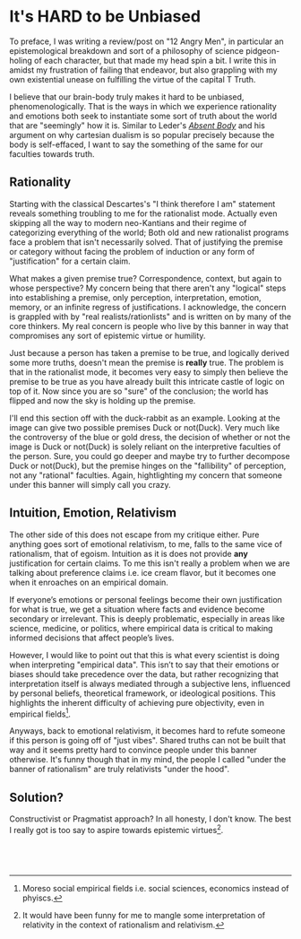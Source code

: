 # It's HARD to be Unbiased

To preface, I was writing a review/post on "12 Angry Men", in particular an epistemological breakdown and sort of a philosophy of science pidgeon-holing of each character, but that made my head spin a bit. I write this in amidst my frustration of failing that endeavor, but also grappling with my own existential unease on fulfilling the virtue of the capital T Truth.

I believe that our brain-body truly makes it hard to be unbiased, phenomenologically. That is the ways in which we experience rationality and emotions both seek to instantiate some sort of truth about the world that are "seemingly" how it is. Similar to Leder's [_Absent Body_]() and his argument on why cartesian dualism is so popular precisely because the body is self-effaced, I want to say the something of the same for our faculties towards truth.

## Rationality

Starting with the classical Descartes's "I think therefore I am" statement reveals something troubling to me for the rationalist mode. Actually even skipping all the way to modern neo-Kantians and their regime of categorizing everything of the world; Both old and new rationalist programs face a problem that isn't necessarily solved. That of justifying the premise or category without facing the problem of induction or any form of "justification" for a certain claim.

What makes a given premise true? Correspondence, context, but again to whose perspective? My concern being that there aren't any "logical" steps into establishing a premise, only perception, interpretation, emotion, memory, or an infinite regress of justifications. I acknowledge, the concern is grappled with by "real realists/rationlists" and is written on by many of the core thinkers. My real concern is people who live by this banner in way that compromises any sort of epistemic virtue or humility.

Just because a person has taken a premise to be true, and logically derived some more truths, doesn't mean the premise is **really** true. The problem is that in the rationalist mode, it becomes very easy to simply then believe the premise to be true as you have already built this intricate castle of logic on top of it. Now since you are so "sure" of the conclusion; the world has flipped and now the sky is holding up the premise.

I'll end this section off with the duck-rabbit as an example. Looking at the image can give two possible premises Duck or not(Duck). Very much like the controversy of the blue or gold dress, the decision of whether or not the image is Duck or not(Duck) is solely reliant on the interpretive faculties of the person. Sure, you could go deeper and maybe try to further decompose Duck or not(Duck), but the premise hinges on the "fallibility" of perception, not any "rational" faculties. Again, hightlighting my concern that someone under this banner will simply call you crazy.

## Intuition, Emotion, Relativism

The other side of this does not escape from my critique either. Pure anything goes sort of emotional relativism, to me, falls to the same vice of rationalism, that of egoism. Intuition as it is does not provide **any** justification for certain claims. To me this isn't really a problem when we are talking about preference claims i.e. ice cream flavor, but it becomes one when it enroaches on an empirical domain.

If everyone’s emotions or personal feelings become their own justification for what is true, we get a situation where facts and evidence become secondary or irrelevant. This is deeply problematic, especially in areas like science, medicine, or politics, where empirical data is critical to making informed decisions that affect people’s lives.

However, I would like to point out that this is what every scientist is doing when interpreting "empirical data". This isn’t to say that their emotions or biases should take precedence over the data, but rather recognizing that interpretation itself is always mediated through a subjective lens, influenced by personal beliefs, theoretical framework, or ideological positions. This highlights the inherent difficulty of achieving pure objectivity, even in empirical fields[^1].

Anyways, back to emotional relativism, it becomes hard to refute someone if this person is going off of "just vibes". Shared truths can not be built that way and it seems pretty hard to convince people under this banner otherwise. It's funny though that in my mind, the people I called "under the banner of rationalism" are truly relativists "under the hood".

## Solution?

Constructivist or Pragmatist approach? In all honesty, I don't know. The best I really got is too say to aspire towards epistemic virtues[^2].

## <br/>

[^1]: Moreso social empirical fields i.e. social sciences, economics instead of phyiscs.

[^2]: It would have been funny for me to mangle some interpretation of relativity in the context of rationalism and relativism.
